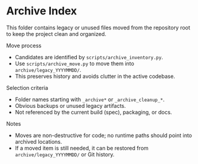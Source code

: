 # Archive Index

This folder contains legacy or unused files moved from the repository root to keep the project clean and organized.

Move process
- Candidates are identified by `scripts/archive_inventory.py`.
- Use `scripts/archive_move.py` to move them into `archive/legacy_YYYYMMDD/`.
- This preserves history and avoids clutter in the active codebase.

Selection criteria
- Folder names starting with `_archive*` or `_archive_cleanup_*`.
- Obvious backups or unused legacy artifacts.
- Not referenced by the current build (spec), packaging, or docs.

Notes
- Moves are non-destructive for code; no runtime paths should point into archived locations.
- If a moved item is still needed, it can be restored from `archive/legacy_YYYYMMDD/` or Git history.

